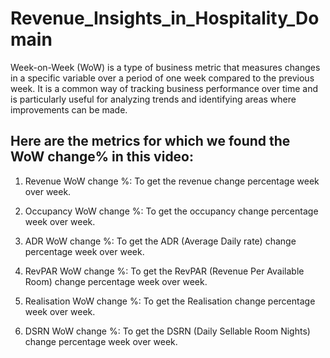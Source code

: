 # Revenue_Insights_in_Hospitality_Domain

Week-on-Week (WoW) is a type of business metric that measures changes in a specific variable 
over a period of one week compared to the previous week. It is a common way of tracking 
business performance over time and is particularly useful for analyzing trends and identifying 
areas where improvements can be made.

## Here are the metrics for which we found the WoW change% in this video:

1. Revenue WoW change %: To get the revenue change percentage week over week.
 
2. Occupancy WoW change %: To get the occupancy change percentage week over week.
   
3. ADR WoW change %: To get the ADR (Average Daily rate) change percentage week over 
week.

4. RevPAR WoW change %: To get the RevPAR (Revenue Per Available Room) change 
percentage week over week.

5. Realisation WoW change %: To get the Realisation change percentage week over week.
    
6. DSRN WoW change %: To get the DSRN (Daily Sellable Room Nights) change percentage 
week over week.
